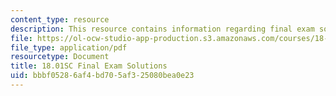 ```yaml
---
content_type: resource
description: This resource contains information regarding final exam solutions.
file: https://ol-ocw-studio-app-production.s3.amazonaws.com/courses/18-01sc-single-variable-calculus-fall-2010/bbbf05286af4bd705af325080bea0e23_MIT18_01SCF10_finalsol.pdf
file_type: application/pdf
resourcetype: Document
title: 18.01SC Final Exam Solutions
uid: bbbf0528-6af4-bd70-5af3-25080bea0e23
---
```

